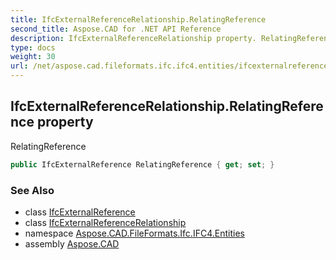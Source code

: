 ```yaml
---
title: IfcExternalReferenceRelationship.RelatingReference
second_title: Aspose.CAD for .NET API Reference
description: IfcExternalReferenceRelationship property. RelatingReference
type: docs
weight: 30
url: /net/aspose.cad.fileformats.ifc.ifc4.entities/ifcexternalreferencerelationship/relatingreference/
---
```

## IfcExternalReferenceRelationship.RelatingReference property

RelatingReference

```csharp
public IfcExternalReference RelatingReference { get; set; }
```

### See Also

* class [IfcExternalReference](../../ifcexternalreference/)
* class [IfcExternalReferenceRelationship](../)
* namespace [Aspose.CAD.FileFormats.Ifc.IFC4.Entities](../../ifcexternalreferencerelationship/)
* assembly [Aspose.CAD](../../../)


